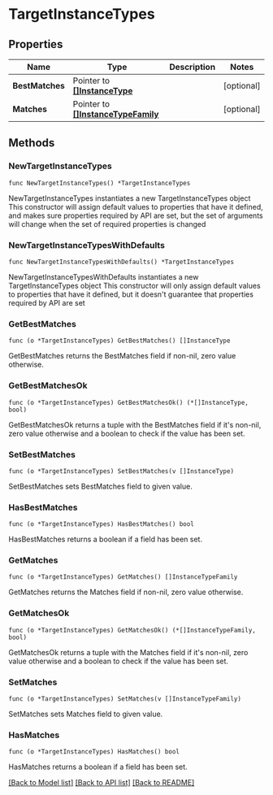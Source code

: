 # TargetInstanceTypes

## Properties

Name | Type | Description | Notes
------------ | ------------- | ------------- | -------------
**BestMatches** | Pointer to [**[]InstanceType**](InstanceType.md) |  | [optional] 
**Matches** | Pointer to [**[]InstanceTypeFamily**](InstanceTypeFamily.md) |  | [optional] 

## Methods

### NewTargetInstanceTypes

`func NewTargetInstanceTypes() *TargetInstanceTypes`

NewTargetInstanceTypes instantiates a new TargetInstanceTypes object
This constructor will assign default values to properties that have it defined,
and makes sure properties required by API are set, but the set of arguments
will change when the set of required properties is changed

### NewTargetInstanceTypesWithDefaults

`func NewTargetInstanceTypesWithDefaults() *TargetInstanceTypes`

NewTargetInstanceTypesWithDefaults instantiates a new TargetInstanceTypes object
This constructor will only assign default values to properties that have it defined,
but it doesn't guarantee that properties required by API are set

### GetBestMatches

`func (o *TargetInstanceTypes) GetBestMatches() []InstanceType`

GetBestMatches returns the BestMatches field if non-nil, zero value otherwise.

### GetBestMatchesOk

`func (o *TargetInstanceTypes) GetBestMatchesOk() (*[]InstanceType, bool)`

GetBestMatchesOk returns a tuple with the BestMatches field if it's non-nil, zero value otherwise
and a boolean to check if the value has been set.

### SetBestMatches

`func (o *TargetInstanceTypes) SetBestMatches(v []InstanceType)`

SetBestMatches sets BestMatches field to given value.

### HasBestMatches

`func (o *TargetInstanceTypes) HasBestMatches() bool`

HasBestMatches returns a boolean if a field has been set.

### GetMatches

`func (o *TargetInstanceTypes) GetMatches() []InstanceTypeFamily`

GetMatches returns the Matches field if non-nil, zero value otherwise.

### GetMatchesOk

`func (o *TargetInstanceTypes) GetMatchesOk() (*[]InstanceTypeFamily, bool)`

GetMatchesOk returns a tuple with the Matches field if it's non-nil, zero value otherwise
and a boolean to check if the value has been set.

### SetMatches

`func (o *TargetInstanceTypes) SetMatches(v []InstanceTypeFamily)`

SetMatches sets Matches field to given value.

### HasMatches

`func (o *TargetInstanceTypes) HasMatches() bool`

HasMatches returns a boolean if a field has been set.


[[Back to Model list]](../README.md#documentation-for-models) [[Back to API list]](../README.md#documentation-for-api-endpoints) [[Back to README]](../README.md)


